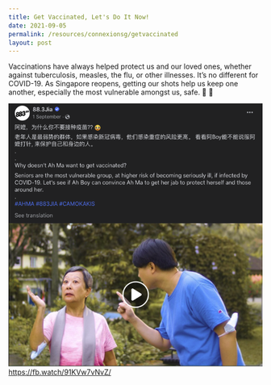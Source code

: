 ```yaml
---
title: Get Vaccinated, Let's Do It Now!
date: 2021-09-05
permalink: /resources/connexionsg/getvaccinated
layout: post
---
```


Vaccinations have always helped protect us and our loved ones, whether against tuberculosis, measles, the flu, or other illnesses. It’s no different for COVID-19. As Singapore reopens, getting our shots help us keep one another, especially the most vulnerable amongst us, safe. 💉 💪

[![Alt text for image on Isomer site](/images/getvax.png)](https://fb.watch/91KVw7vNvZ/)
https://fb.watch/91KVw7vNvZ/
